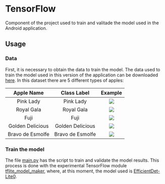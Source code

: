 # TensorFlow

Component of the project used to train and valitade the model used in the Android application.

## Usage

### Data

First, it is necessary to obtain the data to train the model. The data used to train the model used in this version of the application can be downloaded [here](https://drive.google.com/file/d/1ItVSddwGfeMOpBn2fhIsXMXhPyEHTEpx/view?usp=sharing). In this dataset there are 5 different types of apples:

| Apple Name        | Class Label        | Example                              |
|:-----------------:|:------------------:|:------------------------------------:|
| Pink Lady         | Pink Lady          | ![](https://i.imgur.com/OvTSmPH.png) |
| Royal Gala        | Royal Gala         | ![](https://i.imgur.com/TlKeShE.png) |
| Fuji              | Fuji               | ![](https://i.imgur.com/dn08P0z.png) |
| Golden Delicious  | Golden Delicious   | ![](https://i.imgur.com/5CTGfx9.png) |
| Bravo de Esmolfe  | Bravo de Esmolfe   | ![](https://i.imgur.com/VNEYROQ.png) |


### Train the model

The file [main.py](./main.py) has the script to train and validate the model results. This process is done with the experimental TensorFlow module [tflite_model_maker](https://www.tensorflow.org/lite/api_docs/python/tflite_model_maker), where, at this moment, the model used is [EfficientDet-Lite0](https://arxiv.org/abs/1911.09070).
